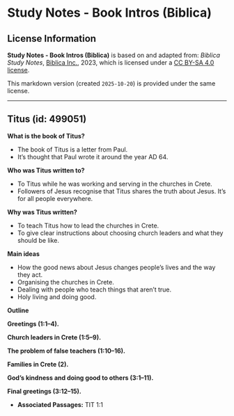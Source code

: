 # Study Notes - Book Intros (Biblica)

## License Information

**Study Notes - Book Intros (Biblica)** is based on and adapted from: _Biblica Study Notes_, [Biblica Inc.](https://www.biblica.com/), 2023, which is licensed under a [CC BY-SA 4.0 license](https://creativecommons.org/licenses/by-sa/4.0/legalcode.en).

This markdown version (created `2025-10-20`) is provided under the same license.



--------------------------------

## Titus (id: 499051)

**What is the book of Titus?**

* The book of Titus is a letter from Paul.
* It’s thought that Paul wrote it around the year AD 64\.

**Who was Titus written to?**

* To Titus while he was working and serving in the churches in Crete.
* Followers of Jesus recognise that Titus shares the truth about Jesus. It’s for all people everywhere.

**Why was Titus written?**

* To teach Titus how to lead the churches in Crete.
* To give clear instructions about choosing church leaders and what they should be like.

**Main ideas**

* How the good news about Jesus changes people’s lives and the way they act.
* Organising the churches in Crete.
* Dealing with people who teach things that aren’t true.
* Holy living and doing good.

**Outline**

**Greetings (1:1–4\).**

**Church leaders in Crete (1:5–9\).**

**The problem of false teachers (1:10–16\).**

**Families in Crete (2\).**

**God’s kindness and doing good to others (3:1–11\).**

**Final greetings (3:12–15\).**

* **Associated Passages:** TIT 1:1

